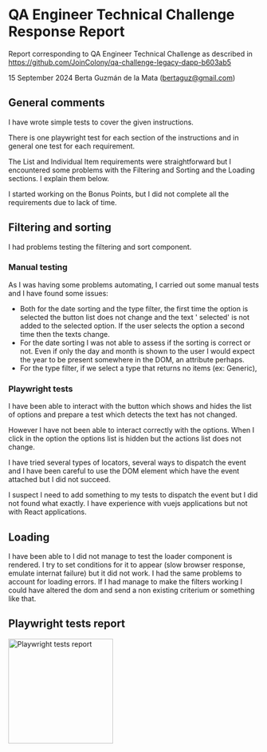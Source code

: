 # QA Engineer Technical Challenge Response Report

Report corresponding to QA Engineer Technical Challenge as described in
https://github.com/JoinColony/qa-challenge-legacy-dapp-b603ab5

15 September 2024
Berta Guzmán de la Mata (bertaguz@gmail.com)

## General comments

I have wrote simple tests to cover the given instructions.

There is one playwright test for each section of the instructions and in general one test for each requirement.

The List and Individual Item requirements were straightforward but I encountered some problems with the Filtering and Sorting and the Loading sections. I explain them below.

I started working on the Bonus Points, but I did not complete all the requirements due to lack of time.

## Filtering and sorting

I had problems testing the filtering and sort component.

### Manual testing

As I was having some problems automating, I carried out some manual tests and I have found some issues:

- Both for the date sorting and the type filter, the first time the option is selected the button list does not change and the text ' selected' is not added to the selected option. If the user selects the option a second time then the texts change.
- For the date sorting I was not able to assess if the sorting is correct or not. Even if only the day and month is shown to the user I would expect the year to be present somewhere in the DOM, an attribute perhaps.
- For the type filter, if we select a type that returns no items (ex: Generic), 

### Playwright tests

I have been able to interact with the button which shows and hides the list of options
and prepare a test which detects the text has not changed.

However I have not been able to interact correctly with the options. When I click in the option the options list is hidden but the actions list does not change. 

I have tried several types of locators, several ways to dispatch the event and I have been careful to use the DOM element which have the event attached but I did not succeed.

I suspect I need to add something to my tests to dispatch the event but I did not found what exactly. I have experience with vuejs applications but not with React applications.

## Loading

I have been able to 
I did not manage to test the loader component is rendered.
I try to set conditions for it to appear (slow browser response, emulate internat failure) but it did not work. 
I had the same problems to account for loading errors. If I had manage to make the filters working I could have altered the dom and send a non existing criterium or something like that.

## Playwright tests report


<div>
  <img width="210" src="./.assets/plsy-right-tests-report.jpg" alt="Playwright tests report" title="Playwright tests report"/>
</div>

